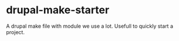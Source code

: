 drupal-make-starter
===================

A drupal make file with module we use a lot. Usefull to quickly start a project.